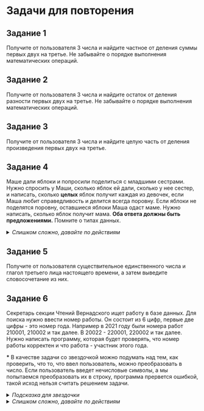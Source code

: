 # Задачи для повторения

## Задание 1

Получите от пользователя 3 числа и найдите частное от деления суммы первых двух на третье. Не забывайте о порядке выполнения математических операций.

## Задание 2

Получите от пользователя 3 числа и найдите остаток от деления разности первых двух на третье. Не забывайте о порядке выполнения математических операций.

## Задание 3

Получите от пользователя 3 числа и найдите целую часть от деления произведения первых двух на третье.

## Задание 4

Маше дали яблоки и попросили поделиться с младшими сестрами. Нужно спросить у Маши, сколько яблок ей дали, сколько у нее сестер, и написать, сколько **целых** яблок получит каждая из девочек, если Маша любит справедливость и делится всегда поровну. Если яблоки не поделятся поровну, оставшиеся яблоки Маша одаст маме. Нужно написать, сколько яблок получит мама. **Оба ответа должны быть предложениями.** Помните о типах данных.

<details>
	<summary>
		<i>Слишком сложно, давайте по действиям</i>
	</summary>

	1. Первым делом нужно узнать, сколько Маше дали яблок и сколько у нее сестер.

	2. Второе действие - поделить яблоки поровну так, чтобы их не пришлось резать.
	Это действие - получение целочисленной части от деления. Для него есть отдельный 
	оператор, найдите его в конспекте урока или в материале для повторения. 
	Результат этого действия нужно записать в переменную.

	3. Третье действие - получить остаток от того же деления. Это делаем 
	отдельной строкой кода, специальным оператором (его тоже найдите в теории).
	Результат записываем в переменную.

	4. Четвертое действие - вывести ответы. Это две функции print(), 
	в каждой из которых нужно "сложить" результат вычислений и часть предложения. 
	Для этого результат выисления нужно привести к строковому типу данных, 
	а потом оператором "+" сложить с остальной частью ответа.
</details>

## Задание 5

Получите от пользователя существительное единственного числа и глагол третьего лица настоящего времени, а затем выведите словосочетание из них.

## Задание 6

Секретарь секции Чтений Вернадского ищет работу в базе данных. Для поиска нужно ввести номер работы. Он состоит из 6 цифр, первые две цифры - это номер года. Например в 2021 году были номера работ 210001, 210002 и так далее. В 20022 - 220001, 220002 и так далее. Нужно написать программу, которая будет проверять, что номер работы корректен и что работа - участник этого года.

**\*** В качестве задачи со звездочкой можно подумать над тем, как проверить, что то, что ввел пользователь, можно преобразовать в число. Если пользователь введет нечисловые символы, а мы попытаемся преобразовать их в строку, программа прервется ошибкой, такой исход нельзя считать решением задачи.

<details>
	<summary>
		<i>Подсказка для звездочки</i>
	</summary>

	Есть несколько способов проверить пользовательский ввод на возможность 
	преобразования в число.

	1. Не очень красивое, но рабочее решение: цифры в Unicode идут по порядку друг 
	за другом. Можно проверить каждый символ строки, сравнив его с первым 
	и с последним символом этой последовательности.

	2. Решение получше, которое мы еще не проходили: операторы try - except.
</details>

<details>
	<summary>
		<i>Слишком сложно, давайте по действиям</i>
	</summary>

	1. Сначала получаем от пользователя поисковый запрос - номер работы.

	2. Проверяем количество символов. Для этого используем функцию len() 
	и операторы сравнения.

	3. Конструкцию из п. 2 нужно поместить в условное выражение. 
	Если количество символов - не 6, сообщаем о некорректности номера работы.

	4. Если количество символов правильное, проверим первые два символа. 
	Можно использовать логический оператор и объединить проверки, 
	но тогда мы не сможем в ответе программы различить случаи, 
	когда номер некорректен и когда работа участвовала не в этом году. 
	Лучше использовать elif или вложенный if. Подумайте, как реализовать нужные действия.
</details>
